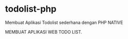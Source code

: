 # todolist-php
Membuat Aplikasi Todolist sederhana dengan PHP NATIVE

MEMBUAT APLIKASI WEB TODO LIST. 
